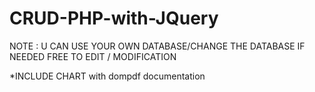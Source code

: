 # CRUD-PHP-with-JQuery
NOTE : U CAN USE YOUR OWN DATABASE/CHANGE THE DATABASE IF NEEDED
FREE TO EDIT / MODIFICATION

*INCLUDE CHART with dompdf documentation
